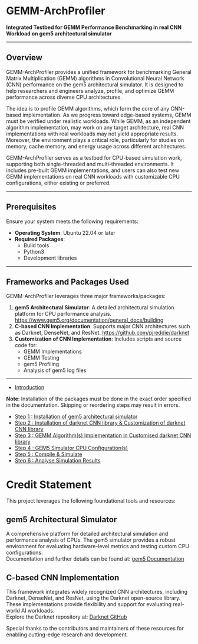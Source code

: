 # GEMM-ArchProfiler

**Integrated Testbed for GEMM Performance Benchmarking in real CNN Workload on gem5 architectural simulator**

---

## Overview
GEMM-ArchProfiler provides a unified framework for benchmarking General Matrix Multiplication (GEMM) algorithms in Convolutional Neural Network (CNN) performance on the gem5 architectural simulator. It is designed to help researchers and engineers analyze, profile, and optimize GEMM performance across diverse CPU architectures.

The idea is to profile GEMM algorithms, which form the core of any CNN-based implementation. As we progress toward edge-based systems, GEMM must be verified under realistic workloads. While GEMM, as an independent algorithm implementation, may work on any target architecture, real CNN implementations with real workloads may not yield appropriate results. Moreover, the environment plays a critical role, particularly for studies on memory, cache memory, and energy usage across different architectures.

GEMM-ArchProfiler serves as a testbed for CPU-based simulation work, supporting both single-threaded and multi-threaded environments. It includes pre-built GEMM implementations, and users can also test new GEMM implementations on real CNN workloads with customizable CPU configurations, either existing or preferred.

---

## Prerequisites
Ensure your system meets the following requirements:
- **Operating System**: Ubuntu 22.04 or later
- **Required Packages**: 
  - Build tools
  - Python3
  - Development libraries

---

## Frameworks and Packages Used
GEMM-ArchProfiler leverages three major frameworks/packages:

1. **gem5 Architectural Simulator**: A detailed architectural simulation platform for CPU performance analysis. https://www.gem5.org/documentation/general_docs/building
2. **C-based CNN Implementation**: Supports major CNN architectures such as Darknet, DenseNet, and ResNet. https://github.com/pjreddie/darknet
3. **Customization of CNN Implementation**: Includes scripts and source code for:
   - GEMM Implementations   
   - GEMM Testing
   - gem5 Profiling
   - Analysis of gem5 log files

---

- [Introduction](docs/introduction.md)  

**Note**: Installation of the packages must be done in the exact order specified in the documentation. Skipping or reordering steps may result in errors.
- [Step 1 : Installation of gem5 architectural simulator](docs/gem5installation.md)
- [Step 2 : Installation of darknet CNN library & Customization of darknet CNN library ](docs/darknetinstallation.md)
- [Step 3 : GEMM Algorithm(s) Implementation in Customised darknet CNN library](docs/gemm.md)
- [Step 4 : GEM5 Simulator CPU Configuration(s)](docs/gem5simulation.md)
- [Step 5 : Compile & Simulate](docs/runsimulation.md)
- [Step 6 : Analyse Simulation Results](docs/analysis.md)

# Credit Statement

This project leverages the following foundational tools and resources:

## gem5 Architectural Simulator
A comprehensive platform for detailed architectural simulation and performance analysis of CPUs. The gem5 simulator provides a robust environment for evaluating hardware-level metrics and testing custom CPU configurations.  
Documentation and further details can be found at: [gem5 Documentation](https://www.gem5.org/documentation/general_docs/building)

## C-based CNN Implementation
This framework integrates widely recognized CNN architectures, including Darknet, DenseNet, and ResNet, using the Darknet open-source library. These implementations provide flexibility and support for evaluating real-world AI workloads.  
Explore the Darknet repository at: [Darknet GitHub](https://github.com/pjreddie/darknet)

Special thanks to the contributors and maintainers of these resources for enabling cutting-edge research and development.

